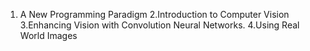 1. A New Programming Paradigm
2.Introduction to Computer Vision
3.Enhancing Vision with Convolution Neural Networks.
4.Using Real World Images
